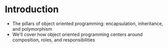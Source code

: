 # Introduction

* The pillars of object oriented programming: encapsulation, inheritance, and polymorphism
* We'll cover how object oriented programming centers around composition, roles, and responsibilities
